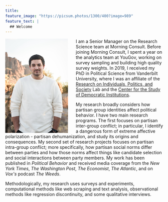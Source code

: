 ```yaml
---
title: 
feature_image: "https://picsum.photos/1300/400?image=989"
feature_text: |
  ## Welcome
---
```


<img src="/man/figures/headshot.jpeg" align="left" width=200 style="float:left; padding-right:25px" /> I am a Senior Manager on the Research Science team at Morning Consult. Before joining Morning Consult, I spent a year on the analytics team at YouGov, working on survey sampling and building high quality survey weights. In 2019, I received my PhD in Political Science from Vanderbilt University, where I was an affiliate of the [Research on Individuals, Politics, and Society](https://www.vanderbilt.edu/rips/) Lab and the [Center for the Study of Democratic Institutions](https://www.vanderbilt.edu/csdi/). 

My research broadly considers how partisan group identities affect political behavior. I have two main research programs. The first focuses on partisan inter-group conflict; in particular, I identify a dangerous form of extreme affective polarization - partisan dehumanization, and study its origins and consequences. My second set of research projects focuses on partisan intra-group conflict; more specifically, how partisan social norms differ between parties and how those norms affect things like candidate selection and social interactions between party members. My work has been published in *Political Behavior* and received media coverage from the *New York Times*, *The Washington Post*, *The Economist*, *The Atlantic*, and on *Vox's* podcast *The Weeds*. 

Methodologically, my research uses surveys and experiments, computational methods like web scraping and text analysis, observational methods like regression discontinuity, and some qualitative interviews. 